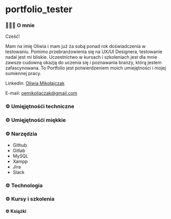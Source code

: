 # portfolio_tester

### 🤵🏼‍♀️ **O mnie**

Cześć!

Mam na imię Oliwia i mam już za sobą ponad rok doświadczenia w testowaniu. Pomimo przebranżowienia się na UX/UI Designera, testowanie nadal jest mi bliskie. Uczestnictwo w kursach i szkoleniach jest dla mnie zawsze cudowną okazją do uczenia się i poznawania branży, którą jestem zafascynowana.
To Portfolio jest potwierdzeniem moich umiejętności i mojej sumiennej pracy.

LinkedIn: [Oliwia Mikołajczak](https://www.linkedin.com/in/oliwia-mikolajczak/)

E-mail: oemikoljaczak@gmail.com


### ⚙️ **Umięjętnośći techniczne**
### ⚙️ **Umięjętnośći miękkie**
### ⚙️ **Narzędzia**

- Github
- Gitlab
- MySQL
- Xampp
- Jira
- Slack

### ⚙️ **Technologia**
### ⚙️ **Kursy i szkolenia**
#### ⚙️ **Książki**
